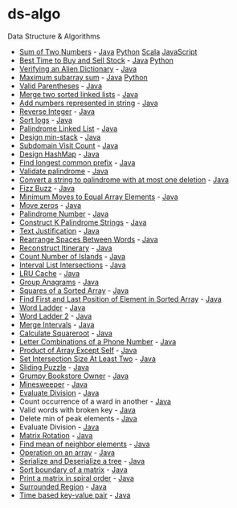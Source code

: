 # ds-algo
Data Structure &amp; Algorithms

- [Sum of Two Numbers](./Solution.md#sum-of-two-numbers) - [Java](./java/com/ds/practice/TwoSumLE.java) [Python](./python/TwoSumLE.py) [Scala](./scala/src/com/ds/scala/practice/TwoSumLE.scala) [JavaScript](./javascript/two_sum.js)
- [Best Time to Buy and Sell Stock](./Solution.md#best-time-to-buy-and-sell-stock) - [Java](./java/com/ds/practice/BuyAndSellStockLE.java) [Python](./python/BuyAndSellStockLE.py)
- [Verifying an Alien Dictionary](./Solution.md#verifying-an-alien-dictionary) - [Java](./java/com/ds/practice/VerifyingAnAlienDictionary.java)
- [Maximum subarray sum](./Solution.md#maximum-subarray-sum) - [Java](./java/com/ds/practice/SubArrayMaximumSum.java) [Python](./python/SubArrayMaximumSum.py)
- [Valid Parentheses](./Solution.md#valid-parentheses) - [Java](./java/com/ds/practice/ValidateParentheses.java)
- [Merge two sorted linked lists](./Solution.md#merge-two-sorted-linked-lists) - [Java](./java/com/ds/practice/MergeTwoSortedLinkedList.java)
- [Add numbers represented in string](./Solution.md#add-numbers-represented-in-string) - [Java](./java/com/ds/practice/AddTwoNumbers.java)
- [Reverse Integer](./Solution.md#reverse-integer) - [Java](./java/com/ds/practice/ReverseInteger.java)
- [Sort logs](./Solution.md#sort-logs) - [Java](./java/com/ds/practice/SortLogs.java)
- [Palindrome Linked List](./Solution.md#palindrome-linked-list) - [Java](./java/com/ds/practice/PalindromeLinkedList.java)
- [Design min-stack](./Solution.md#design-min-stack) - [Java](./java/com/ds/practice/MinStack.java)
- [Subdomain Visit Count](./Solution.md#subdomain-visit-count) - [Java](./java/com/ds/practice/SubDomainCount.java)
- [Design HashMap](./Solution.md#design-hashmap) - [Java](./java/com/ds/practice/DesignHashMap.java)
- [Find longest common prefix](./Solution.md#find-longest-common-prefix) - [Java](./java/com/ds/practice/LongestCommonPrefix.java)
- [Validate palindrome](./Solution.md#validate-palindrome) - [Java](./java/com/ds/practice/ValidPalindrome.java)
- [Convert a string to palindrome with at most one deletion](./Solution.md#convert-a-string-to-palindrome-with-at-most-one-deletion) - [Java](./java/com/ds/practice/ConvertAStringToPalindrome.java)
- [Fizz Buzz](./Solution.md#fizz-buzz) - [Java](./java/com/ds/practice/FizzBuzz.java)
- [Minimum Moves to Equal Array Elements](./Solution.md#minimum-moves-to-equal-array-elements) - [Java](./java/com/ds/practice/MinimumMovesToEqualArray.java)
- [Move zeros](./Solution.md#move-zeros) - [Java](./java/com/ds/practice/MoveZeros.java)
- [Palindrome Number](./Solution.md#palindrome-number) - [Java](./java/com/ds/practice/PalindromeNumber.java)
- [Construct K Palindrome Strings](./Solution.md#construct-k-palindrome-strings) - [Java](./java/com/ds/practice/ConstructKPalindromeStrings.java)
- [Text Justification](./Solution.md#text-justification) - [Java](./java/com/ds/practice/TextJustification.java)
- [Rearrange Spaces Between Words](./Solution.md#rearrange-spaces-between-words) - [Java](./java/com/ds/practice/RearrangeSpacesBetweenWords.java)
- [Reconstruct Itinerary](./Solution.md#reconstruct-itinerary) - [Java](./java/com/ds/practice/ReconstructItinerary.java)
- [Count Number of Islands](./Solution.md#count-number-of-islands]) - [Java](./java/com/ds/practice/NumberOfIslands.java)
- [Interval List Intersections](./Solution.md#interval-list-intersections) - [Java](./java/com/ds/practice/IntervalListIntersections.java)
- [LRU Cache](./Solution.md#lru-cache) - [Java](./java/com/ds/practice/LeastRecentlyUsedCache.java)
- [Group Anagrams](./Solution.md#group-anagrams) - [Java](./java/com/ds/practice/GroupAnagrams.java)
- [Squares of a Sorted Array](./Solution.md#squares-of-a-sorted-array) - [Java](./java/com/ds/practice/SquaresOfASortedArray.java)
- [Find First and Last Position of Element in Sorted Array](./Solution.md#find-first-and-last-position-of-element-in-sorted-array) - [Java](./java/com/ds/practice/Find1stAnd2ndPositionInSortedArray.java)
- [Word Ladder](./Solution.md#word-ladder) - [Java](./java/com/ds/practice/WordLadder.java)
- [Word Ladder 2](./Solution.md#word-ladder-2) - [Java](./java/com/ds/practice/WordLadder2.java)
- [Merge Intervals](./Solution.md#merge-intervals) - [Java](./java/com/ds/practice/MergeIntervals.java)
- [Calculate Squareroot](./Solution.md#calculate-squareroot) - [Java](./java/com/ds/practice/SquareRoot.java)
- [Letter Combinations of a Phone Number](./Solution.md#letter-combinations-of-a-phone-number) - [Java](./java/com/ds/practice/PhoneLetterCombination.java)
- [Product of Array Except Self](./Solution.md#product-of-array-except-self) - [Java](./java/com/ds/practice/CalculateProductExceptItself.java)
- [Set Intersection Size At Least Two](./Solution.md#set-intersection-size-at-least-twAo) - [Java](./java/com/ds/practice/CalculateProductExceptItself.java)
- [Sliding Puzzle](./Solution.md#sliding-puzzle) - [Java](./java/com/ds/practice/SlidingPuzzle.java)
- [Grumpy Bookstore Owner](./Solution.md#grumpy-bookstore-owner) - [Java](./java/com/ds/practice/GrumpyBookstoreOwner.java)
- [Minesweeper](./Solution.md#minesweeper) - [Java](./java/com/ds/practice/Minesweeper.java)
- [Evaluate Division](./Solution.md#evaluate-division) - [Java](./java/com/ds/practice/Minesweeper.java)
- Count occurrence of a ward in another - [Java](./java/com/ds/practice/CountAStringInAnother.java)
- Valid words with broken key - [Java](./java/com/ds/practice/BrokenPhoneKeyboard.java)
- Delete min of peak elements - [Java](./java/com/ds/practice/DeleteMinOfPeak.java)
- Evaluate Division - [Java](./java/com/ds/practice/EvaluateDivision.java)
- [Matrix Rotation]() - [Java](./java/com/ds/practice/MatrixRotation.java)
- [Find mean of neighbor elements]() - [Java](./java/com/ds/practice/MeanOfNeighbor.java)
- [Operation on an array]() - [Java](./java/com/ds/practice/OperationAddMin.java)
- [Serialize and Deserialize a tree]() - [Java](./java/com/ds/practice/SerializeDeserializeTree.java)
- [Sort boundary of a matrix]() - [Java](./java/com/ds/practice/SortBoundaryOfMatrix.java)
- [Print a matrix in spiral order]() - [Java](./java/com/ds/practice/SpiralMatrix.java)
- [Surrounded Region]() - [Java](./java/com/ds/practice/SurroundedRegions.java)
- [Time based key-value pair]() - [Java](./java/com/ds/practice/TimeBasedKeyValueStore.java)
